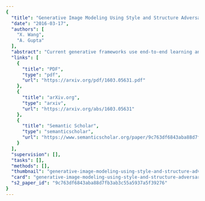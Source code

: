 ```yaml
---
{
  "title": "Generative Image Modeling Using Style and Structure Adversarial Networks",
  "date": "2016-03-17",
  "authors": [
    "X. Wang",
    "A. Gupta"
  ],
  "abstract": "Current generative frameworks use end-to-end learning and generate images by sampling from uniform noise distribution. However, these approaches ignore the most basic principle of image formation: images are product of: (a) Structure: the underlying 3D model; (b) Style: the texture mapped onto structure. In this paper, we factorize the image generation process and propose Style and Structure Generative Adversarial Network (\\({\\text {S}^2}\\)-GAN). Our \\({\\text {S}^2}\\)-GAN has two components: the Structure-GAN generates a surface normal map; the Style-GAN takes the surface normal map as input and generates the 2D image. Apart from a real vs. generated loss function, we use an additional loss with computed surface normals from generated images. The two GANs are first trained independently, and then merged together via joint learning. We show our \\({\\text {S}^2}\\)-GAN model is interpretable, generates more realistic images and can be used to learn unsupervised RGBD representations.",
  "links": [
    {
      "title": "PDF",
      "type": "pdf",
      "url": "https://arxiv.org/pdf/1603.05631.pdf"
    },
    {
      "title": "arXiv.org",
      "type": "arxiv",
      "url": "https://arxiv.org/abs/1603.05631"
    },
    {
      "title": "Semantic Scholar",
      "type": "semanticscholar",
      "url": "https://www.semanticscholar.org/paper/9c763df6843aba88d7fb3ab3c55a5937a5f39276"
    }
  ],
  "supervision": [],
  "tasks": [],
  "methods": [],
  "thumbnail": "generative-image-modeling-using-style-and-structure-adversarial-networks-thumb.jpg",
  "card": "generative-image-modeling-using-style-and-structure-adversarial-networks-card.jpg",
  "s2_paper_id": "9c763df6843aba88d7fb3ab3c55a5937a5f39276"
}
---
```


